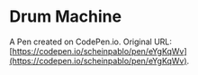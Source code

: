 # Drum Machine

A Pen created on CodePen.io. Original URL: [https://codepen.io/scheinpablo/pen/eYgKqWv](https://codepen.io/scheinpablo/pen/eYgKqWv).


